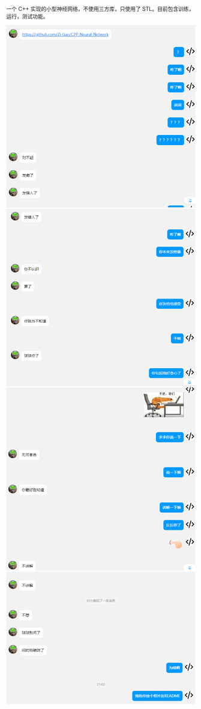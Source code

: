 一个 C++ 实现的小型神经网络，不使用三方库，只使用了 STL。目前包含训练，运行，测试功能。

![](https://github.com/Zi-Gao/CPP-Neural-Network/blob/main/%E5%B1%8F%E5%B9%95%E6%88%AA%E5%9B%BE%202025-08-27%20210322.png?raw=true)
![](https://github.com/Zi-Gao/CPP-Neural-Network/blob/main/%E5%B1%8F%E5%B9%95%E6%88%AA%E5%9B%BE%202025-08-27%20210341.png?raw=true)
![](https://github.com/Zi-Gao/CPP-Neural-Network/blob/main/%E5%B1%8F%E5%B9%95%E6%88%AA%E5%9B%BE%202025-08-27%20210357.png?raw=true)
![](https://github.com/Zi-Gao/CPP-Neural-Network/blob/main/%E5%B1%8F%E5%B9%95%E6%88%AA%E5%9B%BE%202025-08-27%20210412.png?raw=true)
